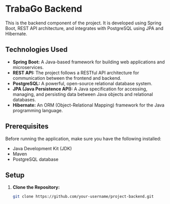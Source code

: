 # TrabaGo Backend

This is the backend component of the project. It is developed using Spring Boot, REST API architecture, and integrates with PostgreSQL using JPA and Hibernate.

## Technologies Used

- **Spring Boot:** A Java-based framework for building web applications and microservices.
- **REST API:** The project follows a RESTful API architecture for communication between the frontend and backend.
- **PostgreSQL:** A powerful, open-source relational database system.
- **JPA (Java Persistence API):** A Java specification for accessing, managing, and persisting data between Java objects and relational databases.
- **Hibernate:** An ORM (Object-Relational Mapping) framework for the Java programming language.

## Prerequisites

Before running the application, make sure you have the following installed:

- Java Development Kit (JDK)
- Maven
- PostgreSQL database

## Setup

1. **Clone the Repository:**
   ```bash
   git clone https://github.com/your-username/project-backend.git
